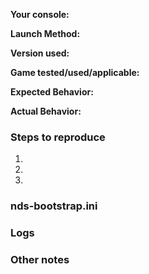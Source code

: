 <!-- Use the latest version of nds-bootstrap when reporting compatibility issues. -->
<!-- Duplicate issues will be closed. Please keep this in mind before submitting one. -->
<!-- These lines are comments. They won't show up when submitted, so you don't need to delete them. -->
<!-- Please do not delete the **bold text**, type your info after it. -->

<!-- What console are you using? -->
**Your console:**

<!-- Is it launched via the SD card or a flashcart? Is SCFG locked or Unlocked? Please be specific and include firmwares and versions. -->
**Launch Method:**

<!-- Specify whether you used release or nightly. If you use nightly, please include the hash. Simply saying "latest", "release", or "nightly" isn't helpful. -->
**Version used:**

<!-- Include SHA1/MD5 hashes, Title IDs, and anything that could be used to identify it. If it's homebrew, please link said homebrew here. -->
**Game tested/used/applicable:**

<!-- What should have happened? -->
**Expected Behavior:**

<!-- What actually happened? -->
**Actual Behavior:**

<!-- List here anything needed to reproduce this issue. -->
### Steps to reproduce
1. 
2. 
3. 

<!-- Be sure to upload your nds-bootstrap ini from `sd:/_nds/nds-bootstrap.ini`. -->
<!-- Copy the text from the file and paste it below, and put it in a ```codeblock``` for nicer formatting. -->
### nds-bootstrap.ini


<!--

To enable logging, set `LOGGING` to `1` in `sd:/_nds/nds-bootstrap.ini`. It will be found at `sd:/NDSBTSTRP.log`.
Upload it by dragging and dropping into the GitHub text box.

Using TWiLight Menu++? Toggle it via the 'nds-bootstrap' page instead

-->
### Logs


<!-- Anything else that may be relevant to the issue. -->
### Other notes

